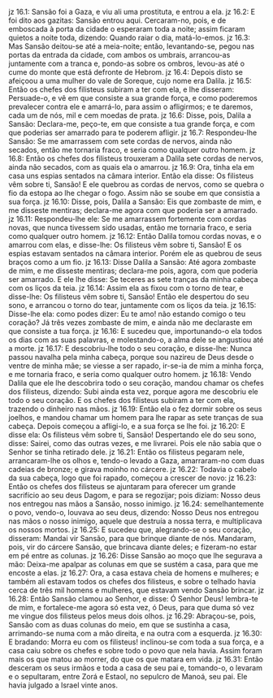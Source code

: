 jz 16.1: Sansão foi a Gaza, e viu ali uma prostituta, e entrou a ela.
jz 16.2: E foi dito aos gazitas: Sansão entrou aqui. Cercaram-no, pois, e de emboscada à porta da cidade o esperaram toda a noite; assim ficaram quietos a noite toda, dizendo: Quando raiar o dia, matá-lo-emos.
jz 16.3: Mas Sansão deitou-se até a meia-noite; então, levantando-se, pegou nas portas da entrada da cidade, com ambos os umbrais, arrancou-as juntamente com a tranca e, pondo-as sobre os ombros, levou-as até o cume do monte que está defronte de Hebrom.
jz 16.4: Depois disto se afeiçoou a uma mulher do vale de Soreque, cujo nome era Dalila.
jz 16.5: Então os chefes dos filisteus subiram a ter com ela, e lhe disseram: Persuade-o, e vê em que consiste a sua grande força, e como poderemos prevalecer contra ele e amarrá-lo, para assim o afligirmos; e te daremos, cada um de nós, mil e cem moedas de prata.
jz 16.6: Disse, pois, Dalila a Sansão: Declara-me, peço-te, em que consiste a tua grande força, e com que poderias ser amarrado para te poderem afligir.
jz 16.7: Respondeu-lhe Sansão: Se me amarrassem com sete cordas de nervos, ainda não secados, então me tornaria fraco, e seria como qualquer outro homem.
jz 16.8: Então os chefes dos filisteus trouxeram a Dalila sete cordas de nervos, ainda não secados, com as quais ela o amarrou.
jz 16.9: Ora, tinha ela em casa uns espias sentados na câmara interior. Então ela disse: Os filisteus vêm sobre ti, Sansão! E ele quebrou as cordas de nervos, como se quebra o fio da estopa ao lhe chegar o fogo. Assim não se soube em que consistia a sua força.
jz 16.10: Disse, pois, Dalila a Sansão: Eis que zombaste de mim, e me disseste mentiras; declara-me agora com que poderia ser a amarrado.
jz 16.11: Respondeu-lhe ele: Se me amarrassem fortemente com cordas novas, que nunca tivessem sido usadas, então me tornaria fraco, e seria como qualquer outro homem.
jz 16.12: Então Dalila tomou cordas novas, e o amarrou com elas, e disse-lhe: Os filisteus vêm sobre ti, Sansão! E os espias estavam sentados na câmara interior. Porém ele as quebrou de seus braços como a um fio.
jz 16.13: Disse Dalila a Sansão: Até agora zombaste de mim, e me disseste mentiras; declara-me pois, agora, com que poderia ser amarrado. E ele lhe disse: Se teceres as sete tranças da minha cabeça com os liços da teia.
jz 16.14: Assim ela as fixou com o torno de tear, e disse-lhe: Os filisteus vêm sobre ti, Sansão! Então ele despertou do seu sono, e arrancou o torno do tear, juntamente com os liços da teia.
jz 16.15: Disse-lhe ela: como podes dizer: Eu te amo! não estando comigo o teu coração? Já três vezes zombaste de mim, e ainda não me declaraste em que consiste a tua força.
jz 16.16: E sucedeu que, importunando-o ela todos os dias com as suas palavras, e molestando-o, a alma dele se angustiou até a morte.
jz 16.17: E descobriu-lhe todo o seu coração, e disse-lhe: Nunca passou navalha pela minha cabeça, porque sou nazireu de Deus desde o ventre de minha mãe; se viesse a ser rapado, ir-se-ia de mim a minha força, e me tornaria fraco, e seria como qualquer outro homem.
jz 16.18: Vendo Dalila que ele lhe descobrira todo o seu coração, mandou chamar os chefes dos filisteus, dizendo: Subi ainda esta vez, porque agora me descobriu ele todo o seu coração. E os chefes dos filisteus subiram a ter com ela, trazendo o dinheiro nas mãos.
jz 16.19: Então ela o fez dormir sobre os seus joelhos, e mandou chamar um homem para lhe rapar as sete tranças de sua cabeça. Depois começou a afligi-lo, e a sua força se lhe foi.
jz 16.20: E disse ela: Os filisteus vêm sobre ti, Sansão! Despertando ele do seu sono, disse: Sairei, como das outras vezes, e me livrarei. Pois ele não sabia que o Senhor se tinha retirado dele.
jz 16.21: Então os filisteus pegaram nele, arrancaram-lhe os olhos e, tendo-o levado a Gaza, amarraram-no com duas cadeias de bronze; e girava moinho no cárcere.
jz 16.22: Todavia o cabelo da sua cabeça, logo que foi rapado, começou a crescer de novo:
jz 16.23: Então os chefes dos filisteus se ajuntaram para oferecer um grande sacrifício ao seu deus Dagom, e para se regozijar; pois diziam: Nosso deus nos entregou nas mãos a Sansão, nosso inimigo.
jz 16.24: semelhantemente o povo, vendo-o, louvava ao seu deus, dizendo: Nosso Deus nos entregou nas mãos o nosso inimigo, aquele que destruía a nossa terra, e multiplicava os nossos mortos.
jz 16.25: E sucedeu que, alegrando-se o seu coração, disseram: Mandai vir Sansão, para que brinque diante de nós. Mandaram, pois, vir do cárcere Sansão, que brincava diante deles; e fizeram-no estar em pé entre as colunas.
jz 16.26: Disse Sansão ao moço que lhe segurava a mão: Deixa-me apalpar as colunas em que se sustém a casa, para que me encoste a elas.
jz 16.27: Ora, a casa estava cheia de homens e mulheres; e também ali estavam todos os chefes dos filisteus, e sobre o telhado havia cerca de três mil homens e mulheres, que estavam vendo Sansão brincar.
jz 16.28: Então Sansão clamou ao Senhor, e disse: Ó Senhor Deus! lembra-te de mim, e fortalece-me agora só esta vez, ó Deus, para que duma só vez me vingue dos filisteus pelos meus dois olhos.
jz 16.29: Abraçou-se, pois, Sansão com as duas colunas do meio, em que se sustinha a casa, arrimando-se numa com a mão direita, e na outra com a esquerda.
jz 16.30: E bradando: Morra eu com os filisteus! inclinou-se com toda a sua força, e a casa caiu sobre os chefes e sobre todo o povo que nela havia. Assim foram mais os que matou ao morrer, do que os que matara em vida.
jz 16.31: Então desceram os seus irmãos e toda a casa de seu pai e, tomando-o, o levaram e o sepultaram, entre Zorá e Estaol, no sepulcro de Manoá, seu pai. Ele havia julgado a Israel vinte anos.
